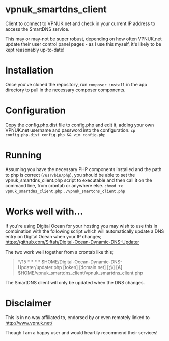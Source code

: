 # vpnuk_smartdns_client
Client to connect to VPNUK.net and check in your current IP address to access the SmartDNS service.

This may or may-not be super robust, depending on how often VPNUK.net update their user control panel pages - as I use this myself, it's likely to be kept reasonably up-to-date!

# Installation
Once you've cloned the repository, run `composer install` in the app directory to pull in the necessary composer components.

# Configuration
Copy the config.php.dist file to config.php and edit it, adding your own VPNUK.net username and password into the configuration.
`cp config.php.dist config.php && vim config.php`

# Running
Assuming you have the necessary PHP components installed and the path to php is correct (`/usr/bin/php`), you should be able to set the vpnuk_smartdns_client.php script to executable and then call it on the command line, from crontab or anywhere else.
`chmod +x vpnuk_smartdns_client.php`
`./vpnuk_smartdns_client.php`

# Works well with...
If you're using Digital Ocean for your hosting you may wish to use this in combination with the following script which will automatically update a DNS entry on Digital Ocean when your IP changes;
https://github.com/Siftah/Digital-Ocean-Dynamic-DNS-Updater

The two work well together from a crontab like this;
> */15 * * * * $HOME/Digital-Ocean-Dynamic-DNS-Updater/updater.php [token] [domain.net] [@] [A] $HOME/vpnuk_smartdns_client/vpnuk_smartdns_client.php

The SmartDNS client will only be updated when the DNS changes.

# Disclaimer
This is in no way affiliated to, endorsed by or even remotely linked to http://www.vpnuk.net/

Though I am a happy user and would heartily recommend their services!
